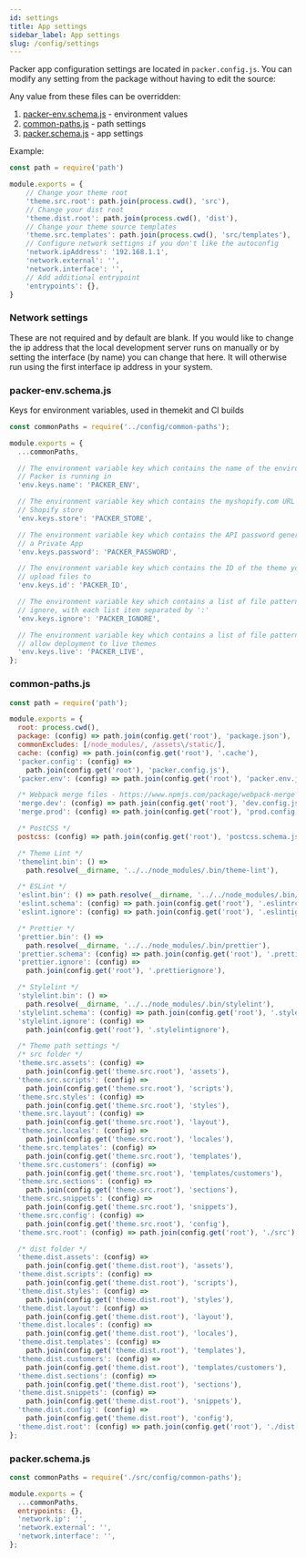 ```yaml
---
id: settings
title: App settings
sidebar_label: App settings
slug: /config/settings
---
```


Packer app configuration settings are located in ``packer.config.js``. You can modify any setting from the package without having to edit the source:

Any value from these files can be overridden:
1. [packer-env.schema.js](https://github.com/hayes0724/shopify-packer/blob/master/src/env/packer-env.schema.js) - environment values
2. [common-paths.js](https://github.com/hayes0724/shopify-packer/blob/master/src/config/common-paths.js) - path settings
2. [packer.schema.js](https://github.com/hayes0724/shopify-packer/blob/master/packer.schema.js) - app settings

Example:
```javascript
const path = require('path')

module.exports = {
    // Change your theme root
    'theme.src.root': path.join(process.cwd(), 'src'),
    // Change your dist root
    'theme.dist.root': path.join(process.cwd(), 'dist'),
    // Change your theme source templates
    'theme.src.templates': path.join(process.cwd(), 'src/templates'),
    // Configure network settigns if you don't like the autoconfig
    'network.ipAddress': '192.168.1.1',
    'network.external': '',
    'network.interface': '',
    // Add additional entrypoint
    'entrypoints': {},
}
```

### Network settings
These are not required and by default are blank. If you would like to change the ip address that the local development server
runs on manually or by setting the interface (by name) you can change that here. It will otherwise run using the first
interface ip address in your system.

### packer-env.schema.js

Keys for environment variables, used in themekit and CI builds

```js
const commonPaths = require('../config/common-paths');

module.exports = {
  ...commonPaths,

  // The environment variable key which contains the name of the environment
  // Packer is running in
  'env.keys.name': 'PACKER_ENV',

  // The environment variable key which contains the myshopify.com URL to your
  // Shopify store
  'env.keys.store': 'PACKER_STORE',

  // The environment variable key which contains the API password generated from
  // a Private App
  'env.keys.password': 'PACKER_PASSWORD',

  // The environment variable key which contains the ID of the theme you wish to
  // upload files to
  'env.keys.id': 'PACKER_ID',

  // The environment variable key which contains a list of file patterns to
  // ignore, with each list item separated by ':'
  'env.keys.ignore': 'PACKER_IGNORE',

  // The environment variable key which contains a list of file patterns to
  // allow deployment to live themes
  'env.keys.live': 'PACKER_LIVE',
};

```

### common-paths.js

```js
const path = require('path');

module.exports = {
  root: process.cwd(),
  package: (config) => path.join(config.get('root'), 'package.json'),
  commonExcludes: [/node_modules/, /assets\/static/],
  cache: (config) => path.join(config.get('root'), '.cache'),
  'packer.config': (config) =>
    path.join(config.get('root'), 'packer.config.js'),
  'packer.env': (config) => path.join(config.get('root'), 'packer.env.json'),

  /* Webpack merge files - https://www.npmjs.com/package/webpack-merge */
  'merge.dev': (config) => path.join(config.get('root'), 'dev.config.js'),
  'merge.prod': (config) => path.join(config.get('root'), 'prod.config.js'),

  /* PostCSS */
  postcss: (config) => path.join(config.get('root'), 'postcss.schema.js'),

  /* Theme Lint */
  'themelint.bin': () =>
    path.resolve(__dirname, '../../node_modules/.bin/theme-lint'),

  /* ESLint */
  'eslint.bin': () => path.resolve(__dirname, '../../node_modules/.bin/eslint'),
  'eslint.schema': (config) => path.join(config.get('root'), '.eslintrc'),
  'eslint.ignore': (config) => path.join(config.get('root'), '.eslintignore'),

  /* Prettier */
  'prettier.bin': () =>
    path.resolve(__dirname, '../../node_modules/.bin/prettier'),
  'prettier.schema': (config) => path.join(config.get('root'), '.prettierrc'),
  'prettier.ignore': (config) =>
    path.join(config.get('root'), '.prettierignore'),

  /* Stylelint */
  'stylelint.bin': () =>
    path.resolve(__dirname, '../../node_modules/.bin/stylelint'),
  'stylelint.schema': (config) => path.join(config.get('root'), '.stylelintrc'),
  'stylelint.ignore': (config) =>
    path.join(config.get('root'), '.stylelintignore'),

  /* Theme path settings */
  /* src folder */
  'theme.src.assets': (config) =>
    path.join(config.get('theme.src.root'), 'assets'),
  'theme.src.scripts': (config) =>
    path.join(config.get('theme.src.root'), 'scripts'),
  'theme.src.styles': (config) =>
    path.join(config.get('theme.src.root'), 'styles'),
  'theme.src.layout': (config) =>
    path.join(config.get('theme.src.root'), 'layout'),
  'theme.src.locales': (config) =>
    path.join(config.get('theme.src.root'), 'locales'),
  'theme.src.templates': (config) =>
    path.join(config.get('theme.src.root'), 'templates'),
  'theme.src.customers': (config) =>
    path.join(config.get('theme.src.root'), 'templates/customers'),
  'theme.src.sections': (config) =>
    path.join(config.get('theme.src.root'), 'sections'),
  'theme.src.snippets': (config) =>
    path.join(config.get('theme.src.root'), 'snippets'),
  'theme.src.config': (config) =>
    path.join(config.get('theme.src.root'), 'config'),
  'theme.src.root': (config) => path.join(config.get('root'), './src'),

  /* dist folder */
  'theme.dist.assets': (config) =>
    path.join(config.get('theme.dist.root'), 'assets'),
  'theme.dist.scripts': (config) =>
    path.join(config.get('theme.dist.root'), 'scripts'),
  'theme.dist.styles': (config) =>
    path.join(config.get('theme.dist.root'), 'styles'),
  'theme.dist.layout': (config) =>
    path.join(config.get('theme.dist.root'), 'layout'),
  'theme.dist.locales': (config) =>
    path.join(config.get('theme.dist.root'), 'locales'),
  'theme.dist.templates': (config) =>
    path.join(config.get('theme.dist.root'), 'templates'),
  'theme.dist.customers': (config) =>
    path.join(config.get('theme.dist.root'), 'templates/customers'),
  'theme.dist.sections': (config) =>
    path.join(config.get('theme.dist.root'), 'sections'),
  'theme.dist.snippets': (config) =>
    path.join(config.get('theme.dist.root'), 'snippets'),
  'theme.dist.config': (config) =>
    path.join(config.get('theme.dist.root'), 'config'),
  'theme.dist.root': (config) => path.join(config.get('root'), './dist'),
};

```

### packer.schema.js

```js
const commonPaths = require('./src/config/common-paths');

module.exports = {
  ...commonPaths,
  entrypoints: {},
  'network.ip': '',
  'network.external': '',
  'network.interface': '',
};
```